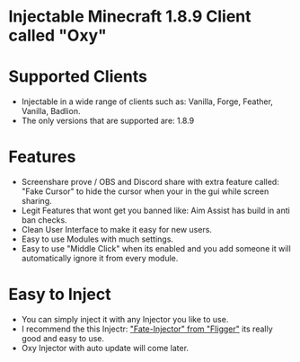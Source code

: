 # Injectable Minecraft 1.8.9 Client called "Oxy"

# Supported Clients
- Injectable in a wide range of clients such as: Vanilla, Forge, Feather, Vanilla, Badlion.
- The only versions that are supported are: 1.8.9

# Features
- Screenshare prove / OBS and Discord share with extra feature called: "Fake Cursor" to hide the cursor when your in the gui while screen sharing.
- Legit Features that wont get you banned like: Aim Assist has build in anti ban checks.
- Clean User Interface to make it easy for new users.
- Easy to use Modules with much settings.
- Easy to use "Middle Click" when its enabled and you add someone it will automatically ignore it from every module.

# Easy to Inject
- You can simply inject it with any Injector you like to use.
- I recommend the this Injectr: ["Fate-Injector" from "Fligger"](https://github.com/fligger/FateInjector) its really good and easy to use.
- Oxy Injector with auto update will come later.
